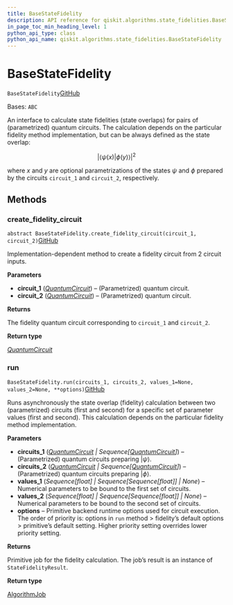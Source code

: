 ```yaml
---
title: BaseStateFidelity
description: API reference for qiskit.algorithms.state_fidelities.BaseStateFidelity
in_page_toc_min_heading_level: 1
python_api_type: class
python_api_name: qiskit.algorithms.state_fidelities.BaseStateFidelity
---
```


# BaseStateFidelity

<span id="qiskit.algorithms.state_fidelities.BaseStateFidelity" />

`BaseStateFidelity`[GitHub](https://github.com/qiskit/qiskit/tree/stable/0.24/qiskit/algorithms/state_fidelities/base_state_fidelity.py "view source code")

Bases: `ABC`

An interface to calculate state fidelities (state overlaps) for pairs of (parametrized) quantum circuits. The calculation depends on the particular fidelity method implementation, but can be always defined as the state overlap:

$$
\vert \langle\psi(x)\vert \phi(y)\rangle\vert ^2
$$

where $x$ and $y$ are optional parametrizations of the states $\psi$ and $\phi$ prepared by the circuits `circuit_1` and `circuit_2`, respectively.

## Methods

<span id="qiskit-algorithms-state-fidelities-basestatefidelity-create-fidelity-circuit" />

### create\_fidelity\_circuit

<span id="qiskit.algorithms.state_fidelities.BaseStateFidelity.create_fidelity_circuit" />

`abstract BaseStateFidelity.create_fidelity_circuit(circuit_1, circuit_2)`[GitHub](https://github.com/qiskit/qiskit/tree/stable/0.24/qiskit/algorithms/state_fidelities/base_state_fidelity.py "view source code")

Implementation-dependent method to create a fidelity circuit from 2 circuit inputs.

**Parameters**

*   **circuit\_1** ([*QuantumCircuit*](qiskit.circuit.QuantumCircuit "qiskit.circuit.quantumcircuit.QuantumCircuit")) – (Parametrized) quantum circuit.
*   **circuit\_2** ([*QuantumCircuit*](qiskit.circuit.QuantumCircuit "qiskit.circuit.quantumcircuit.QuantumCircuit")) – (Parametrized) quantum circuit.

**Returns**

The fidelity quantum circuit corresponding to `circuit_1` and `circuit_2`.

**Return type**

[*QuantumCircuit*](qiskit.circuit.QuantumCircuit "qiskit.circuit.quantumcircuit.QuantumCircuit")

<span id="qiskit-algorithms-state-fidelities-basestatefidelity-run" />

### run

<span id="qiskit.algorithms.state_fidelities.BaseStateFidelity.run" />

`BaseStateFidelity.run(circuits_1, circuits_2, values_1=None, values_2=None, **options)`[GitHub](https://github.com/qiskit/qiskit/tree/stable/0.24/qiskit/algorithms/state_fidelities/base_state_fidelity.py "view source code")

Runs asynchronously the state overlap (fidelity) calculation between two (parametrized) circuits (first and second) for a specific set of parameter values (first and second). This calculation depends on the particular fidelity method implementation.

**Parameters**

*   **circuits\_1** ([*QuantumCircuit*](qiskit.circuit.QuantumCircuit "qiskit.circuit.QuantumCircuit") *| Sequence\[*[*QuantumCircuit*](qiskit.circuit.QuantumCircuit "qiskit.circuit.QuantumCircuit")*]*) – (Parametrized) quantum circuits preparing $\vert \psi\rangle$.
*   **circuits\_2** ([*QuantumCircuit*](qiskit.circuit.QuantumCircuit "qiskit.circuit.QuantumCircuit") *| Sequence\[*[*QuantumCircuit*](qiskit.circuit.QuantumCircuit "qiskit.circuit.QuantumCircuit")*]*) – (Parametrized) quantum circuits preparing $\vert \phi\rangle$.
*   **values\_1** (*Sequence\[float] | Sequence\[Sequence\[float]] | None*) – Numerical parameters to be bound to the first set of circuits.
*   **values\_2** (*Sequence\[float] | Sequence\[Sequence\[float]] | None*) – Numerical parameters to be bound to the second set of circuits.
*   **options** – Primitive backend runtime options used for circuit execution. The order of priority is: options in `run` method > fidelity’s default options > primitive’s default setting. Higher priority setting overrides lower priority setting.

**Returns**

Primitive job for the fidelity calculation. The job’s result is an instance of `StateFidelityResult`.

**Return type**

[AlgorithmJob](qiskit.algorithms.AlgorithmJob "qiskit.algorithms.AlgorithmJob")

